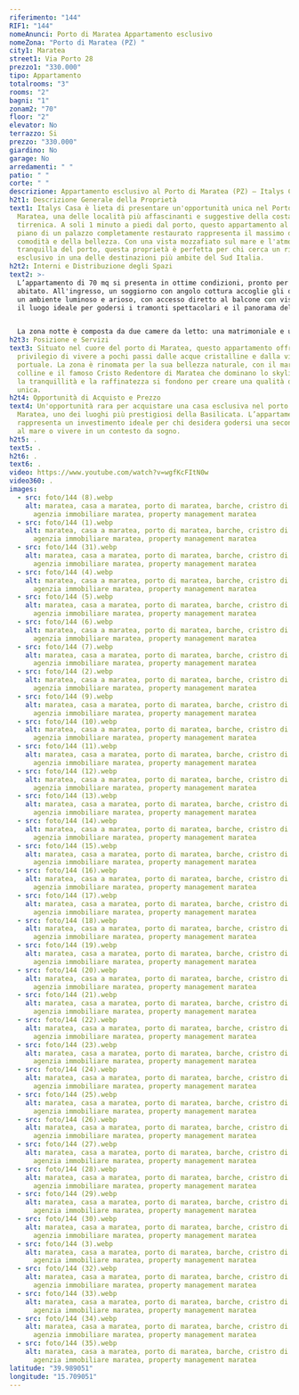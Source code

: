 ```yaml
---
riferimento: "144"
RIF1: "144"
nomeAnunci: Porto di Maratea Appartamento esclusivo
nomeZona: "Porto di Maratea (PZ) "
city1: Maratea
street1: Via Porto 28
prezzo1: "330.000"
tipo: Appartamento
totalrooms: "3"
rooms: "2"
bagni: "1"
zonam2: "70"
floor: "2"
elevator: No
terrazzo: Si
prezzo: "330.000"
giardino: No
garage: No
arredamenti: " "
patio: " "
corte: " "
descrizione: Appartamento esclusivo al Porto di Maratea (PZ) – Italys Casa
h2t1: Descrizione Generale della Proprietà
text1: Italys Casa è lieta di presentare un'opportunità unica nel Porto di
  Maratea, una delle località più affascinanti e suggestive della costa
  tirrenica. A soli 1 minuto a piedi dal porto, questo appartamento al primo
  piano di un palazzo completamente restaurato rappresenta il massimo della
  comodità e della bellezza. Con una vista mozzafiato sul mare e l'atmosfera
  tranquilla del porto, questa proprietà è perfetta per chi cerca un rifugio
  esclusivo in una delle destinazioni più ambite del Sud Italia.
h2t2: Interni e Distribuzione degli Spazi
text2: >-
  L’appartamento di 70 mq si presenta in ottime condizioni, pronto per essere
  abitato. All'ingresso, un soggiorno con angolo cottura accoglie gli ospiti in
  un ambiente luminoso e arioso, con accesso diretto al balcone con vista mare:
  il luogo ideale per godersi i tramonti spettacolari e il panorama del porto.


  La zona notte è composta da due camere da letto: una matrimoniale e una camera con due letti singoli, entrambe spaziose e confortevoli. Il bagno è ben rifinito e dotato di tutti i comfort necessari. L’appartamento è provvisto di aria condizionata sia per il caldo che per il freddo, garantendo il massimo del comfort in ogni stagione.
h2t3: Posizione e Servizi
text3: Situato nel cuore del porto di Maratea, questo appartamento offre il
  privilegio di vivere a pochi passi dalle acque cristalline e dalla vivace area
  portuale. La zona è rinomata per la sua bellezza naturale, con il mare, le
  colline e il famoso Cristo Redentore di Maratea che dominano lo skyline. Qui,
  la tranquillità e la raffinatezza si fondono per creare una qualità di vita
  unica.
h2t4: Opportunità di Acquisto e Prezzo
text4: Un'opportunità rara per acquistare una casa esclusiva nel porto di
  Maratea, uno dei luoghi più prestigiosi della Basilicata. L’appartamento
  rappresenta un investimento ideale per chi desidera godersi una seconda casa
  al mare o vivere in un contesto da sogno.
h2t5: .
text5: .
h2t6: .
text6: .
video: https://www.youtube.com/watch?v=wgfKcFItN0w
video360: .
images:
  - src: foto/144 (8).webp
    alt: maratea, casa a maratea, porto di maratea, barche, cristro di maratea,
      agenzia immobiliare maratea, property management maratea
  - src: foto/144 (1).webp
    alt: maratea, casa a maratea, porto di maratea, barche, cristro di maratea,
      agenzia immobiliare maratea, property management maratea
  - src: foto/144 (31).webp
    alt: maratea, casa a maratea, porto di maratea, barche, cristro di maratea,
      agenzia immobiliare maratea, property management maratea
  - src: foto/144 (4).webp
    alt: maratea, casa a maratea, porto di maratea, barche, cristro di maratea,
      agenzia immobiliare maratea, property management maratea
  - src: foto/144 (5).webp
    alt: maratea, casa a maratea, porto di maratea, barche, cristro di maratea,
      agenzia immobiliare maratea, property management maratea
  - src: foto/144 (6).webp
    alt: maratea, casa a maratea, porto di maratea, barche, cristro di maratea,
      agenzia immobiliare maratea, property management maratea
  - src: foto/144 (7).webp
    alt: maratea, casa a maratea, porto di maratea, barche, cristro di maratea,
      agenzia immobiliare maratea, property management maratea
  - src: foto/144 (2).webp
    alt: maratea, casa a maratea, porto di maratea, barche, cristro di maratea,
      agenzia immobiliare maratea, property management maratea
  - src: foto/144 (9).webp
    alt: maratea, casa a maratea, porto di maratea, barche, cristro di maratea,
      agenzia immobiliare maratea, property management maratea
  - src: foto/144 (10).webp
    alt: maratea, casa a maratea, porto di maratea, barche, cristro di maratea,
      agenzia immobiliare maratea, property management maratea
  - src: foto/144 (11).webp
    alt: maratea, casa a maratea, porto di maratea, barche, cristro di maratea,
      agenzia immobiliare maratea, property management maratea
  - src: foto/144 (12).webp
    alt: maratea, casa a maratea, porto di maratea, barche, cristro di maratea,
      agenzia immobiliare maratea, property management maratea
  - src: foto/144 (13).webp
    alt: maratea, casa a maratea, porto di maratea, barche, cristro di maratea,
      agenzia immobiliare maratea, property management maratea
  - src: foto/144 (14).webp
    alt: maratea, casa a maratea, porto di maratea, barche, cristro di maratea,
      agenzia immobiliare maratea, property management maratea
  - src: foto/144 (15).webp
    alt: maratea, casa a maratea, porto di maratea, barche, cristro di maratea,
      agenzia immobiliare maratea, property management maratea
  - src: foto/144 (16).webp
    alt: maratea, casa a maratea, porto di maratea, barche, cristro di maratea,
      agenzia immobiliare maratea, property management maratea
  - src: foto/144 (17).webp
    alt: maratea, casa a maratea, porto di maratea, barche, cristro di maratea,
      agenzia immobiliare maratea, property management maratea
  - src: foto/144 (18).webp
    alt: maratea, casa a maratea, porto di maratea, barche, cristro di maratea,
      agenzia immobiliare maratea, property management maratea
  - src: foto/144 (19).webp
    alt: maratea, casa a maratea, porto di maratea, barche, cristro di maratea,
      agenzia immobiliare maratea, property management maratea
  - src: foto/144 (20).webp
    alt: maratea, casa a maratea, porto di maratea, barche, cristro di maratea,
      agenzia immobiliare maratea, property management maratea
  - src: foto/144 (21).webp
    alt: maratea, casa a maratea, porto di maratea, barche, cristro di maratea,
      agenzia immobiliare maratea, property management maratea
  - src: foto/144 (22).webp
    alt: maratea, casa a maratea, porto di maratea, barche, cristro di maratea,
      agenzia immobiliare maratea, property management maratea
  - src: foto/144 (23).webp
    alt: maratea, casa a maratea, porto di maratea, barche, cristro di maratea,
      agenzia immobiliare maratea, property management maratea
  - src: foto/144 (24).webp
    alt: maratea, casa a maratea, porto di maratea, barche, cristro di maratea,
      agenzia immobiliare maratea, property management maratea
  - src: foto/144 (25).webp
    alt: maratea, casa a maratea, porto di maratea, barche, cristro di maratea,
      agenzia immobiliare maratea, property management maratea
  - src: foto/144 (26).webp
    alt: maratea, casa a maratea, porto di maratea, barche, cristro di maratea,
      agenzia immobiliare maratea, property management maratea
  - src: foto/144 (27).webp
    alt: maratea, casa a maratea, porto di maratea, barche, cristro di maratea,
      agenzia immobiliare maratea, property management maratea
  - src: foto/144 (28).webp
    alt: maratea, casa a maratea, porto di maratea, barche, cristro di maratea,
      agenzia immobiliare maratea, property management maratea
  - src: foto/144 (29).webp
    alt: maratea, casa a maratea, porto di maratea, barche, cristro di maratea,
      agenzia immobiliare maratea, property management maratea
  - src: foto/144 (30).webp
    alt: maratea, casa a maratea, porto di maratea, barche, cristro di maratea,
      agenzia immobiliare maratea, property management maratea
  - src: foto/144 (3).webp
    alt: maratea, casa a maratea, porto di maratea, barche, cristro di maratea,
      agenzia immobiliare maratea, property management maratea
  - src: foto/144 (32).webp
    alt: maratea, casa a maratea, porto di maratea, barche, cristro di maratea,
      agenzia immobiliare maratea, property management maratea
  - src: foto/144 (33).webp
    alt: maratea, casa a maratea, porto di maratea, barche, cristro di maratea,
      agenzia immobiliare maratea, property management maratea
  - src: foto/144 (34).webp
    alt: maratea, casa a maratea, porto di maratea, barche, cristro di maratea,
      agenzia immobiliare maratea, property management maratea
  - src: foto/144 (35).webp
    alt: maratea, casa a maratea, porto di maratea, barche, cristro di maratea,
      agenzia immobiliare maratea, property management maratea
latitude: "39.989051"
longitude: "15.709051"
---
```

